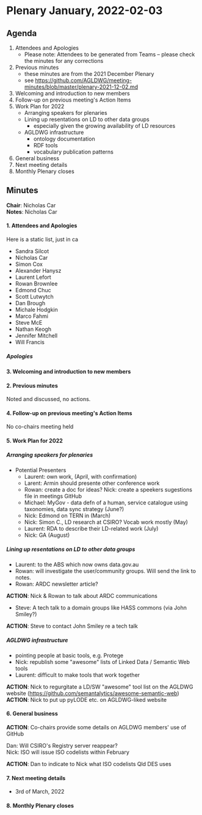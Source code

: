 # Plenary January, 2022-02-03

## Agenda

1. Attendees and Apologies
    * Please note: Attendees to be generated from Teams – please check the minutes for any corrections
2. Previous minutes
    * these minutes are from the 2021 December Plenary
    * see https://github.com/AGLDWG/meeting-minutes/blob/master/plenary-2021-12-02.md
3. Welcoming and introduction to new members
4. Follow-up on previous meeting's Action Items
5. Work Plan for 2022
    * Arranging speakers for plenaries
    * Lining up resentations on LD to other data groups
        * especially given the growing availability of LD resources
    * AGLDWG infrastructure
        * ontology documentation
        * RDF tools
        * vocabulary publication patterns
7. General business 
8. Next meeting details
9. Monthly Plenary closes

## Minutes

**Chair**: Nicholas Car  
**Notes**: Nicholas Car

#### 1. Attendees and Apologies

Here is a static list, just in ca
   * Sandra Silcot
   * Nicholas Car
   * Simon Cox
   * Alexander Hanysz
   * Laurent Lefort
   * Rowan Brownlee
   * Edmond Chuc
   * Scott Lutwytch
   * Dan Brough
   * Michale Hodgkin
   * Marco Fahmi
   * Steve McE
   * Nathan Keogh
   * Jennifer Mitchell
   * Will Francis
    
##### Apologies

#### 3. Welcoming and introduction to new members 
    
#### 2. Previous minutes

Noted and discussed, no actions.

#### 4. Follow-up on previous meeting's Action Items

No co-chairs meeting held

#### 5. Work Plan for 2022

##### Arranging speakers for plenaries

* Potential Presenters
    * Laurent: own work, (April, with confirmation)
    * Larent: Armin should presente other conference work
    * Rowan: create a doc for ideas? Nick: create a speekers sugestions file in meetings GitHub
    * Michael: MyGov - data defn of a human, service catalogue using taxonomies, data sync strategy (June?)
    * Nick: Edmond on TERN in (March)
    * Nick: Simon C., LD research at CSIRO? Vocab work mostly (May)
    * Laurent: RDA to describe their LD-related work (July)
    * Nick: GA (August)

##### Lining up resentations on LD to other data groups

* Laurent: to the ABS which now owns data.gov.au
* Rowan: will investigate the user/community groups. Will send the link to notes.
* Rowan: ARDC newsletter article?

**ACTION**: Nick & Rowan to talk about ARDC communications

* Steve: A tech talk to a domain groups like HASS commons (via John Smiley?)

**ACTION**: Steve to contact John Smiley re a tech talk

##### AGLDWG infrastructure

* pointing people at basic tools, e.g. Protege
* Nick: republish some "awesome" lists of Linked Data / Semantic Web tools
* Laurent: difficult to make tools that work together

**ACTION**: Nick to regurgitate a LD/SW "awesome" tool list on the AGLDWG website (https://github.com/semantalytics/awesome-semantic-web)
**ACTION**: Nick to put up pyLODE etc. on AGLDWG-liked website

#### 6. General business 

**ACTION**: Co-chairs provide some details on AGLDWG members' use of GitHub

Dan: Will CSIRO's Registry server reappear?  
Nick: ISO will issue ISO codelists within February  

**ACTION**: Dan to indicate to Nick what ISO codelists Qld DES uses

#### 7. Next meeting details

* 3rd of March, 2022

#### 8. Monthly Plenary closes
